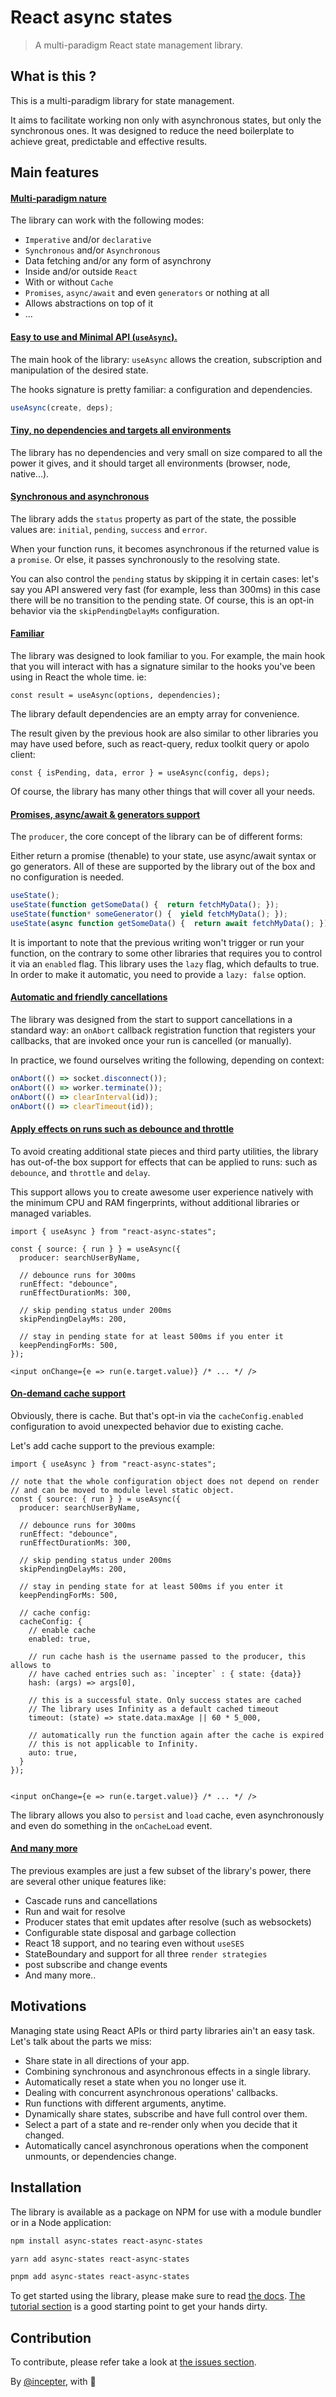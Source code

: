 # React async states
> A multi-paradigm React state management library.

## What is this ?
This is a multi-paradigm library for state management.

It aims to facilitate working non only with asynchronous states, but only the
synchronous ones. It was designed to reduce the need boilerplate to achieve
great, predictable and effective results.

## Main features

#### <ins>Multi-paradigm nature</ins>
The library can work with the following modes:

- `Imperative` and/or `declarative`
- `Synchronous` and/or `Asynchronous`
- Data fetching and/or any form of asynchrony
- Inside and/or outside `React`
- With or without `Cache`
- `Promises`, `async/await` and even `generators` or nothing at all
- Allows abstractions on top of it
- ...

#### <ins>Easy to use and Minimal API (`useAsync`).</ins>
The main hook of the library: `useAsync` allows the creation,
subscription and manipulation of the desired state.

The hooks signature is pretty familiar: a configuration and dependencies.

```typescript
useAsync(create, deps);
```

#### <ins>Tiny, no dependencies and targets all environments</ins>
The library has no dependencies and very small on size compared to all the power
it gives, and it should target all environments (browser, node, native...).

#### <ins>Synchronous and asynchronous</ins>
The library adds the `status` property as part of the state, the possible values
are: `initial`, `pending`, `success` and `error`.

When your function runs, it becomes asynchronous if the returned value is a
`promise`. Or else, it passes synchronously to the resolving state.

You can also control the `pending` status by skipping it in certain cases: let's
say you API answered very fast (for example, less than 300ms) in this case
there will be no transition to the pending state. Of course, this is an opt-in
behavior via the `skipPendingDelayMs` configuration.

#### <ins>Familiar</ins>
The library was designed to look familiar to you. For example, the main hook
that you will interact with has a signature similar to the hooks you've been
using in React the whole time. ie:

```tsx
const result = useAsync(options, dependencies);
```

The library default dependencies are an empty array for convenience.

The result given by the previous hook are also similar to other libraries you
may have used before, such as react-query, redux toolkit query or apolo client:

```tsx
const { isPending, data, error } = useAsync(config, deps);
```

Of course, the library has many other things that will cover all your needs.

#### <ins>Promises, async/await & generators support</ins>
The `producer`, the core concept of the library can be of different forms:

Either return a promise (thenable) to your state, use async/await syntax or go
generators. All of these are supported by the library out of the box and
no configuration is needed.

```typescript
useState();
useState(function getSomeData() {  return fetchMyData(); });
useState(function* someGenerator() {  yield fetchMyData(); });
useState(async function getSomeData() {  return await fetchMyData(); });
```

It is important to note that the previous writing won't trigger or run your
function, on the contrary to some other libraries that requires you to control
it via an `enabled` flag. This library uses the `lazy` flag, which defaults to
true. In order to make it automatic, you need to provide a `lazy: false` option.


#### <ins>Automatic and friendly cancellations</ins>
The library was designed from the start to support cancellations in a standard
way: an `onAbort` callback registration function that registers your callbacks,
that are invoked once your run is cancelled (or manually).

In practice, we found ourselves writing the following, depending on context:
```typescript
onAbort(() => socket.disconnect());
onAbort(() => worker.terminate());
onAbort(() => clearInterval(id));
onAbort(() => clearTimeout(id));
```

#### <ins>Apply effects on runs such as debounce and throttle</ins>
To avoid creating additional state pieces and third party utilities,
the library has out-of-the box support for effects that can be applied to runs:
such as `debounce`, and `throttle` and `delay`.

This support allows you to create awesome user experience natively with the
minimum CPU and RAM fingerprints, without additional libraries or managed
variables.

```tsx
import { useAsync } from "react-async-states";

const { source: { run } } = useAsync({
  producer: searchUserByName,
  
  // debounce runs for 300ms
  runEffect: "debounce",
  runEffectDurationMs: 300,
  
  // skip pending status under 200ms
  skipPendingDelayMs: 200,
  
  // stay in pending state for at least 500ms if you enter it
  keepPendingForMs: 500,
});

<input onChange={e => run(e.target.value)} /* ... */ />
```

#### <ins>On-demand cache support</ins>
Obviously, there is cache. But that's opt-in via the `cacheConfig.enabled`
configuration to avoid unexpected behavior due to existing cache.

Let's add cache support to the previous example:

```tsx
import { useAsync } from "react-async-states";

// note that the whole configuration object does not depend on render
// and can be moved to module level static object.
const { source: { run } } = useAsync({
  producer: searchUserByName,
  
  // debounce runs for 300ms
  runEffect: "debounce",
  runEffectDurationMs: 300,
  
  // skip pending status under 200ms
  skipPendingDelayMs: 200,
  
  // stay in pending state for at least 500ms if you enter it
  keepPendingForMs: 500,
  
  // cache config:
  cacheConfig: {
    // enable cache
    enabled: true,
    
    // run cache hash is the username passed to the producer, this allows to
    // have cached entries such as: `incepter` : { state: {data}}
    hash: (args) => args[0],
    
    // this is a successful state. Only success states are cached
    // The library uses Infinity as a default cached timeout
    timeout: (state) => state.data.maxAge || 60 * 5_000,
    
    // automatically run the function again after the cache is expired
    // this is not applicable to Infinity.
    auto: true,
  }
});


<input onChange={e => run(e.target.value)} /* ... */ />
```

The library allows you also to `persist` and `load` cache, even asynchronously
and even do something in the `onCacheLoad` event.

#### <ins>And many more</ins>

The previous examples are just a few subset of the library's power, there are
several other unique features like:

- Cascade runs and cancellations
- Run and wait for resolve
- Producer states that emit updates after resolve (such as websockets)
- Configurable state disposal and garbage collection
- React 18 support, and no tearing even without `useSES`
- StateBoundary and support for all three `render strategies`
- post subscribe and change events
- And many more..

## Motivations
Managing state using React APIs or third party libraries ain't an easy task.
Let's talk about the parts we miss:

- Share state in all directions of your app.
- Combining synchronous and asynchronous effects in a single library.
- Automatically reset a state when you no longer use it.
- Dealing with concurrent asynchronous operations' callbacks.
- Run functions with different arguments, anytime.
- Dynamically share states, subscribe and have full control over them.
- Select a part of a state and re-render only when you decide that it changed.
- Automatically cancel asynchronous operations when the component unmounts,
  or dependencies change.

## Installation

The library is available as a package on NPM for use with a module bundler or
in a Node application:

```bash title="NPM"
npm install async-states react-async-states
```

```bash title="YARN"
yarn add async-states react-async-states
```

```bash title="PNPM"
pnpm add async-states react-async-states
```

To get started using the library, please make sure to read [the docs](https://incepter.github.io/react-async-states/docs/intro).
[The tutorial section](https://incepter.github.io/react-async-states/docs/tutorial/first-steps) is a good starting point to get your hands dirty.


## Contribution

To contribute, please refer take a look at [the issues section](https://github.com/incepter/react-async-states/issues).


By [@incepter](https://twitter.com/incepterr), with 💜
